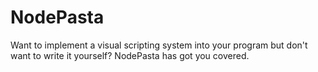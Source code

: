 # NodePasta
Want to implement a visual scripting system into your program but don't want to write it yourself? NodePasta has got you covered.
